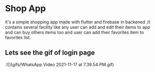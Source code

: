 # Shop App

it's a simple shopping app made with flutter and firebase in backened ,It contains several facility like any user can add and edit their items to app and can buy others items too and user can add their favorites item to favorites list.
## Lets see the gif of login page
.![](gifs/WhatsApp Video 2021-11-17 at 7.39.54 PM.gif)
